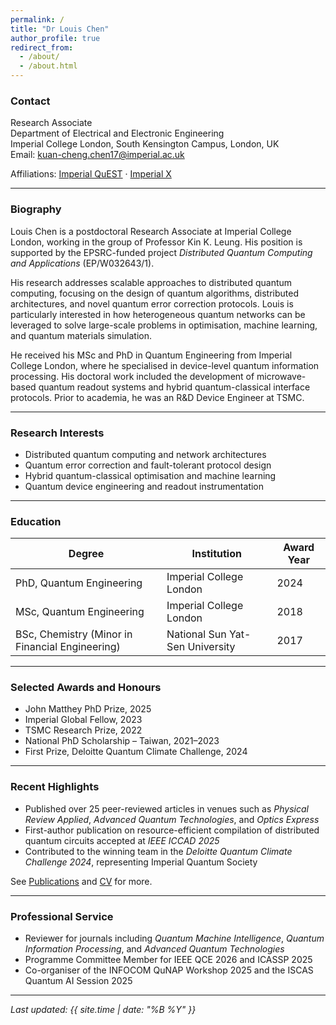 ```yaml
---
permalink: /
title: "Dr Louis Chen"
author_profile: true
redirect_from:
  - /about/
  - /about.html
---
```


### Contact

Research Associate  
Department of Electrical and Electronic Engineering  
Imperial College London, South Kensington Campus, London, UK  
Email: kuan-cheng.chen17@imperial.ac.uk

Affiliations: [Imperial QuEST](https://www.imperial.ac.uk/quantum-engineering-science-technology/) · [Imperial X](https://ix.imperial.ac.uk/)

---

### Biography

Louis Chen is a postdoctoral Research Associate at Imperial College London, working in the group of Professor Kin K. Leung. His position is supported by the EPSRC-funded project *Distributed Quantum Computing and Applications* (EP/W032643/1).

His research addresses scalable approaches to distributed quantum computing, focusing on the design of quantum algorithms, distributed architectures, and novel quantum error correction protocols. Louis is particularly interested in how heterogeneous quantum networks can be leveraged to solve large-scale problems in optimisation, machine learning, and quantum materials simulation.

He received his MSc and PhD in Quantum Engineering from Imperial College London, where he specialised in device-level quantum information processing. His doctoral work included the development of microwave-based quantum readout systems and hybrid quantum-classical interface protocols. Prior to academia, he was an R&D Device Engineer at TSMC.

---

### Research Interests

- Distributed quantum computing and network architectures  
- Quantum error correction and fault-tolerant protocol design  
- Hybrid quantum-classical optimisation and machine learning  
- Quantum device engineering and readout instrumentation

---

### Education

| Degree | Institution | Award Year |
|--------|-------------|------|
| PhD, Quantum Engineering | Imperial College London | 2024 |
| MSc, Quantum Engineering | Imperial College London | 2018 |
| BSc, Chemistry (Minor in Financial Engineering) | National Sun Yat-Sen University | 2017 |

---

### Selected Awards and Honours

- John Matthey PhD Prize, 2025  
- Imperial Global Fellow, 2023  
- TSMC Research Prize, 2022  
- National PhD Scholarship – Taiwan, 2021–2023  
- First Prize, Deloitte Quantum Climate Challenge, 2024

---

### Recent Highlights

- Published over 25 peer-reviewed articles in venues such as *Physical Review Applied*, *Advanced Quantum Technologies*, and *Optics Express*  
- First-author publication on resource-efficient compilation of distributed quantum circuits accepted at *IEEE ICCAD 2025*  
- Contributed to the winning team in the *Deloitte Quantum Climate Challenge 2024*, representing Imperial Quantum Society

See [Publications](/publications/) and [CV](/cv/) for more.

---

### Professional Service

- Reviewer for journals including *Quantum Machine Intelligence*, *Quantum Information Processing*, and *Advanced Quantum Technologies*  
- Programme Committee Member for IEEE QCE 2026 and ICASSP 2025  
- Co-organiser of the INFOCOM QuNAP Workshop 2025 and the ISCAS Quantum AI Session 2025

---

_Last updated: {{ site.time | date: "%B %Y" }}_
